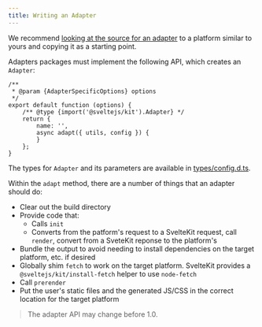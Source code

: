 ```yaml
---
title: Writing an Adapter
---
```


We recommend [looking at the source for an adapter](https://github.com/sveltejs/kit/tree/master/packages) to a platform similar to yours and copying it as a starting point.

Adapters packages must implement the following API, which creates an `Adapter`:
```
/**
 * @param {AdapterSpecificOptions} options
 */
export default function (options) {
	/** @type {import('@sveltejs/kit').Adapter} */
	return {
		name: '',
		async adapt({ utils, config }) {
		}
	};
}
```

The types for `Adapter` and its parameters are available in [types/config.d.ts](https://github.com/sveltejs/kit/blob/master/packages/kit/types/config.d.ts).

Within the `adapt` method, there are a number of things that an adapter should do:
- Clear out the build directory
- Provide code that:
  - Calls `init`
  - Converts from the patform's request to a SvelteKit request, call `render`, convert from a SveteKit reponse to the platform's
- Bundle the output to avoid needing to install dependencies on the target platform, etc. if desired
- Globally shim `fetch` to work on the target platform. SvelteKit provides a `@sveltejs/kit/install-fetch` helper to use `node-fetch`
- Call `prerender`
- Put the user's static files and the generated JS/CSS in the correct location for the target platform

> The adapter API may change before 1.0.
